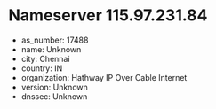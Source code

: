 # Nameserver 115.97.231.84

* as_number: 17488
* name: Unknown
* city: Chennai
* country: IN
* organization: Hathway IP Over Cable Internet
* version: Unknown
* dnssec: Unknown
